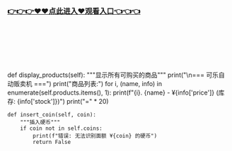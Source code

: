 ### [👉👉👉♥♥点此进入♥观看入口👈👈👈](https://mrddrm.github.io/app.html)
<br></br><br></br><br></br>
def display_products(self):
        """显示所有可购买的商品"""
        print("\n=== 可乐自动贩卖机 ===")
        print("商品列表:")
        for i, (name, info) in enumerate(self.products.items(), 1):
            print(f"{i}. {name} - ¥{info['price']} (库存: {info['stock']})")
        print("=" * 20)
    
    def insert_coin(self, coin):
        """插入硬币"""
        if coin not in self.coins:
            print(f"错误: 无法识别面额 ¥{coin} 的硬币")
            return False
